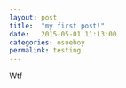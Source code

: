 ```yaml
---
layout: post
title:  "my first post!"
date:   2015-05-01 11:13:00
categories: osueboy
permalink: testing
---
```

Wtf